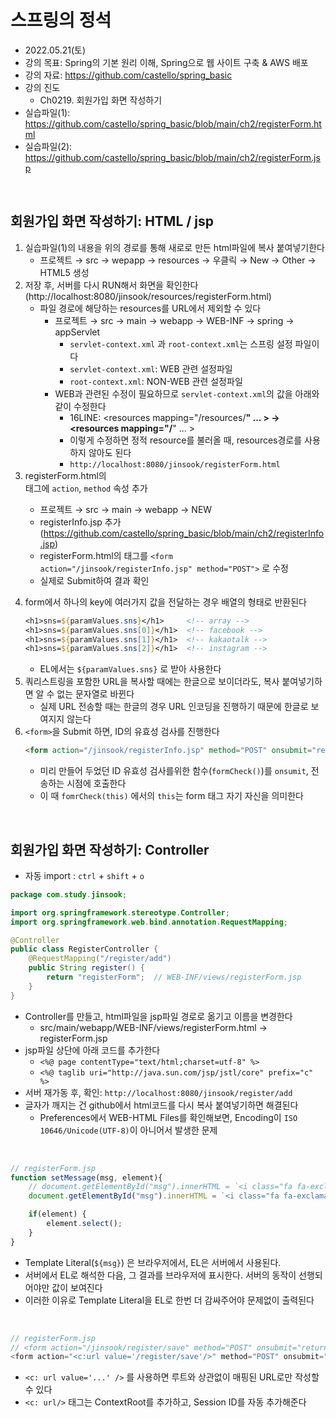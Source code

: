 
# 스프링의 정석
- 2022.05.21(토)
- 강의 목표: Spring의 기본 원리 이해, Spring으로 웹 사이트 구축 & AWS 배포
- 강의 자료: https://github.com/castello/spring_basic
- 강의 진도 
	- Ch0219. 회원가입 화면 작성하기 
- 실습파일(1): https://github.com/castello/spring_basic/blob/main/ch2/registerForm.html
- 실습파일(2): https://github.com/castello/spring_basic/blob/main/ch2/registerForm.jsp

<br>

## 회원가입 화면 작성하기: HTML / jsp
1. 실습파일(1)의 내용을 위의 경로를 통해 새로로 만든 html파일에 복사 붙여넣기한다
	- 프로젝트 → src → wepapp → resources → 우클릭 → New → Other → HTML5 생성
2. 저장 후, 서버를 다시 RUN해서 화면을 확인한다 (http://localhost:8080/jinsook/resources/registerForm.html)
	- 파일 경로에 해당하는 resources를 URL에서 제외할 수 있다
		- 프로젝트 → src → main → webapp → WEB-INF → spring → appServlet
			- `servlet-context.xml` 과 `root-context.xml`는 스프링 설정 파일이다
			- `servlet-context.xml`: WEB 관련 설정파일 
			- `root-context.xml`: NON-WEB 관련 설정파일
		- WEB과 관련된 수정이 필요하므로 `servlet-context.xml`의 값을 아래와 같이 수정한다
			- 16LINE: <resources mapping="/resources/**" ... > →  <resources mapping="/**" ... > 
			- 이렇게 수정하면 정적 resource를 불러올 때, resources경로를 사용하지 않아도 된다
			- `http://localhost:8080/jinsook/registerForm.html`
3. registerForm.html의 <form> 태그에 `action`, `method` 속성 추가
	- 프로젝트 → src → main → webapp → NEW
	- registerInfo.jsp 추가 (https://github.com/castello/spring_basic/blob/main/ch2/registerInfo.jsp)
	- registerForm.html의 <form>태그를 `<form action="/jinsook/registerInfo.jsp" method="POST">` 로 수정
	- 실제로 Submit하여 결과 확인 
4. form에서 하나의 key에 여러가지 값을 전달하는 경우 배열의 형태로 반환된다
	```jsp
	<h1>sns=${paramValues.sns}</h1>		<!-- array -->
	<h1>sns=${paramValues.sns[0]}</h1>	<!-- facebook -->
	<h1>sns=${paramValues.sns[1]}</h1>	<!-- kakaotalk -->
	<h1>sns=${paramValues.sns[2]}</h1>	<!-- instagram -->
	```
	- EL에서는 `${paramValues.sns}` 로 받아 사용한다
5. 쿼리스트링을 포함한 URL을 복사할 때에는 한글으로 보이더라도, 복사 붙여넣기하면 알 수 없는 문자열로 바뀐다
	- 실제 URL 전송할 때는 한글의 경우 URL 인코딩을 진행하기 때문에 한글로 보여지지 않는다
6. `<form>`을 Submit 하면, ID의 유효성 검사를 진행한다
	```html
   <form action="/jinsook/registerInfo.jsp" method="POST" onsubmit="return formCheck(this)">	
	```
	- 미리 만들어 두었던 ID 유효성 검사를위한 함수(`formCheck()`)를 `onsumit`, 전송하는 시점에 호출한다
	- 이 때 `fomrCheck(this)` 에서의 `this`는 form 태그 자기 자신을 의미한다


<br>

## 회원가입 화면 작성하기: Controller
- 자동 import : `ctrl` + `shift` + `o`

```java
package com.study.jinsook;

import org.springframework.stereotype.Controller;
import org.springframework.web.bind.annotation.RequestMapping;

@Controller
public class RegisterController {
	@RequestMapping("/register/add")
	public String register() {
		return "registerForm";	// WEB-INF/views/registerForm.jsp
	}
}

```
- Controller를 만들고, html파일을 jsp파일 경로로 옮기고 이름을 변경한다 
	- src/main/webapp/WEB-INF/views/registerForm.html → registerForm.jsp
- jsp파일 상단에 아래 코드를 추가한다
	- `<%@ page contentType="text/html;charset=utf-8" %>`
	- `<%@ taglib uri="http://java.sun.com/jsp/jstl/core" prefix="c" %>`
- 서버 재가동 후, 확인: `http://localhost:8080/jinsook/register/add`
- 글자가 깨지는 건 github에서 html코드를 다시 복사 붙여넣기하면 해결된다
	- Preferences에서 WEB-HTML Files를 확인해보면, Encoding이 `ISO 10646/Unicode(UTF-8)`이 아니어서 발생한 문제

<br>

```javascript
// registerForm.jsp
function setMessage(msg, element){
	// document.getElementById("msg").innerHTML = `<i class="fa fa-exclamation-circle"> ${msg}</i>`;
	document.getElementById("msg").innerHTML = `<i class="fa fa-exclamation-circle"> ${ '${msg}' }</i>`;

	if(element) {
		element.select();
	}
}
```

- Template Literal(`${msg}`) 은 브라우저에서, EL은 서버에서 사용된다. 
- 서버에서 EL로 해석한 다음, 그 결과를 브라우저에 표시한다. 서버의 동작이 선행되어야만 값이 보여진다
- 이러한 이유로 Template Literal을 EL로 한번 더 감싸주어야 문제없이 출력된다

<br>

```javascript
// registerForm.jsp
// <form action="/jinsook/register/save" method="POST" onsubmit="return fromCheck(this)">
<form action="<c:url value='/register/save'/>" method="POST" onsubmit="return fromCheck(this)">
```
- `<c: url value='...' />` 를 사용하면 루트와 상관없이 매핑된 URL로만 작성할 수 있다
- `<c: url/>` 태그는 ContextRoot를 추가하고, Session ID를 자동 추가해준다